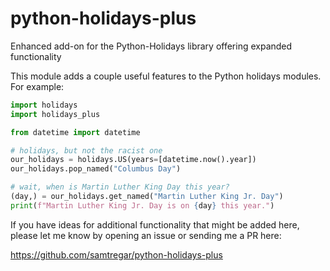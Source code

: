 # python-holidays-plus
Enhanced add-on for the Python-Holidays library offering expanded functionality

This module adds a couple useful features to the Python holidays modules.  For example:

```python
import holidays
import holidays_plus

from datetime import datetime

# holidays, but not the racist one
our_holidays = holidays.US(years=[datetime.now().year])
our_holidays.pop_named("Columbus Day")

# wait, when is Martin Luther King Day this year?
(day,) = our_holidays.get_named("Martin Luther King Jr. Day")
print(f"Martin Luther King Jr. Day is on {day} this year.")
```

If you have ideas for additional functionality that might be added
here, please let me know by opening an issue or sending me a PR here:

https://github.com/samtregar/python-holidays-plus
